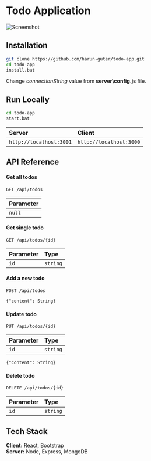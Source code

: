 # Todo Application

![Screenshot](https://raw.githubusercontent.com/harun-guter/todo-app/main/screenshot/app.png)

## Installation

```bash
git clone https://github.com/harun-guter/todo-app.git
cd todo-app
install.bat
```

Change *connectionString* value from **server\config.js** file.

## Run Locally

```bash
cd todo-app
start.bat
```

| Server | Client |
| :-------- | :------- |
| `http://localhost:3001`      | `http://localhost:3000` | 

## API Reference

#### Get all todos

```apib
GET /api/todos
```

| Parameter |
| :-------- |
| `null` |

#### Get single todo

```apib
GET /api/todos/{id}

```

| Parameter | Type     |
| :-------- | :------- |
| `id`      | `string` | 

#### Add a new todo

```apib
POST /api/todos
```

```apib
{"content": String}
```

#### Update todo

```apib
PUT /api/todos/{id}
```

| Parameter | Type     |
| :-------- | :------- |
| `id`      | `string` | 

```apib
{"content": String}
```

#### Delete todo

```apib
DELETE /api/todos/{id}
```

| Parameter | Type     |
| :-------- | :------- |
| `id`      | `string` |

## Tech Stack

**Client:** React, Bootstrap
<br>
**Server:** Node, Express, MongoDB

